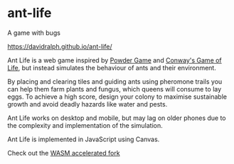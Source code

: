 # ant-life

A game with bugs

https://davidralph.github.io/ant-life/

Ant Life is a web game inspired by [Powder Game](https://dan-ball.jp/en/javagame/dust/)
and [Conway's Game of Life](https://en.wikipedia.org/wiki/Conway's_Game_of_Life),
but instead simulates the behaviour of ants and their environment.

By placing and clearing tiles and guiding ants using pheromone trails you can help
them farm plants and fungus, which queens will consume to lay eggs. To achieve
a high score, design your colony to maximise sustainable growth and avoid deadly
hazards like water and pests.

Ant Life works on desktop and mobile, but may lag on older phones due to the
complexity and implementation of the simulation.

Ant Life is implemented in JavaScript using Canvas. 

Check out the [WASM accelerated fork](https://github.com/JavaRip/ant-life-optimised/)
